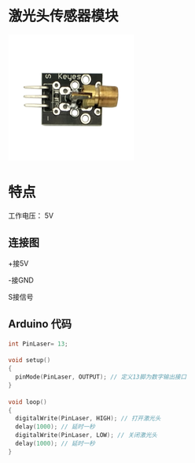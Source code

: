 # 激光头传感器模块

![](/assets/jiguangtou.png)

# 特点

工作电压： 5V  

## 连接图

+接5V

-接GND

S接信号

## Arduino 代码

```cpp
int PinLaser= 13;

void setup()
{
  pinMode(PinLaser, OUTPUT); // 定义13脚为数字输出接口 
}

void loop()
{
  digitalWrite(PinLaser, HIGH); // 打开激光头
  delay(1000); // 延时一秒
  digitalWrite(PinLaser, LOW); // 关闭激光头
  delay(1000); // 延时一秒
}
```



